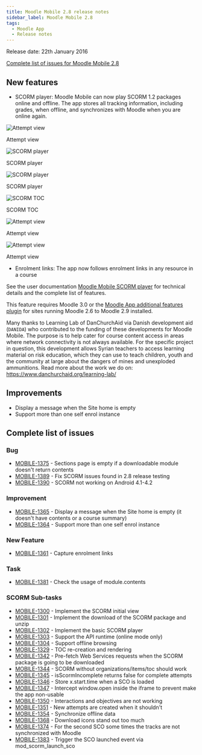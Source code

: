 ```yaml
---
title: Moodle Mobile 2.8 release notes
sidebar_label: Moodle Mobile 2.8
tags:
  - Moodle App
  - Release notes
---
```


Release date: 22th January 2016

[Complete list of issues for Moodle Mobile 2.8](https://tracker.moodle.org/jira/secure/ReleaseNote.jspa?projectId=10070&version=15163)

## New features

- SCORM player: Moodle Mobile can now play SCORM 1.2 packages online and offline. The app stores all tracking information, including grades, when offline, and synchronizes with Moodle when you are online again.

<div class="row">
<div class="col" style={{maxWidth: 400}}>

![Attempt view](./_files/mm2801.jpg)
<figcaption>Attempt view</figcaption>
</div>
<div class="col" style={{maxWidth: 400}}>

![SCORM player](./_files/mm2802.jpg)
<figcaption>SCORM player</figcaption>
</div>
</div><div class="row">
<div class="col" style={{maxWidth: 400}}>

![SCORM player](./_files/mm2803.jpg)
<figcaption>SCORM player</figcaption>
</div>
<div class="col" style={{maxWidth: 400}}>

![SCORM TOC](./_files/mm2804.jpg)
<figcaption>SCORM TOC</figcaption>
</div>
</div><div class="row">
<div class="col" style={{maxWidth: 400}}>

![Attempt view](./_files/mm2805.jpg)
<figcaption>Attempt view</figcaption>
</div>
<div class="col" style={{maxWidth: 400}}>

![Attempt view](./_files/mm2806.jpg)
<figcaption>Attempt view</figcaption>
</div>
</div>

- Enrolment links: The app now follows enrolment links in any resource in a course

See the user documentation [Moodle Mobile SCORM player](https://docs.moodle.org/en/Moodle_Mobile_SCORM_player) for technical details and the complete list of features.

This feature requires Moodle 3.0 or the [Moodle App additional features plugin](https://docs.moodle.org/en/Moodle_Mobile_additional_features) for sites running Moodle 2.6 to Moodle 2.9 installed.

Many thanks to Learning Lab of DanChurchAid via Danish development aid (`DANIDA`) who contributed to the funding of these developments for Moodle Mobile. The purpose is to help cater for course content access in areas where network connectivity is not always available. For the specific project in question, this development allows Syrian teachers to access learning material on risk education, which they can use to teach children, youth and the community at large about the dangers of mines and unexploded ammunitions. Read more about the work we do on: <https://www.danchurchaid.org/learning-lab/>

## Improvements

- Display a message when the Site home is empty
- Support more than one self enrol instance

## Complete list of issues

### Bug

- [MOBILE-1375](https://tracker.moodle.org/browse/MOBILE-1375) - Sections page is empty if a downloadable module doesn't return contents
- [MOBILE-1389](https://tracker.moodle.org/browse/MOBILE-1389) - Fix SCORM issues found in 2.8 release testing
- [MOBILE-1390](https://tracker.moodle.org/browse/MOBILE-1390) - SCORM not working on Android 4.1-4.2

### Improvement

- [MOBILE-1365](https://tracker.moodle.org/browse/MOBILE-1365) - Display a message when the Site home is empty (it doesn't have contents or a course summary)
- [MOBILE-1364](https://tracker.moodle.org/browse/MOBILE-1364) - Support more than one self enrol instance

### New Feature

- [MOBILE-1361](https://tracker.moodle.org/browse/MOBILE-1361) - Capture enrolment links

### Task

- [MOBILE-1381](https://tracker.moodle.org/browse/MOBILE-1381) - Check the usage of module.contents

### SCORM Sub-tasks

- [MOBILE-1300](https://tracker.moodle.org/browse/MOBILE-1300) - Implement the SCORM initial view
- [MOBILE-1301](https://tracker.moodle.org/browse/MOBILE-1301) - Implement the download of the SCORM package and unzip
- [MOBILE-1302](https://tracker.moodle.org/browse/MOBILE-1302) - Implement the basic SCORM player
- [MOBILE-1303](https://tracker.moodle.org/browse/MOBILE-1303) - Support the API runtime (online mode only)
- [MOBILE-1304](https://tracker.moodle.org/browse/MOBILE-1304) - Support offline browsing
- [MOBILE-1329](https://tracker.moodle.org/browse/MOBILE-1329) - TOC re-creation and rendering
- [MOBILE-1342](https://tracker.moodle.org/browse/MOBILE-1342) - Pre-fetch Web Services requests when the SCORM package is going to be downloaded
- [MOBILE-1344](https://tracker.moodle.org/browse/MOBILE-1344) - SCORM without organizations/items/toc should work
- [MOBILE-1345](https://tracker.moodle.org/browse/MOBILE-1345) - isScormIncomplete returns false for complete attempts
- [MOBILE-1346](https://tracker.moodle.org/browse/MOBILE-1346) - Store x.start.time when a SCO is loaded
- [MOBILE-1347](https://tracker.moodle.org/browse/MOBILE-1347) - Intercept window.open inside the iframe to prevent make the app non-usable
- [MOBILE-1350](https://tracker.moodle.org/browse/MOBILE-1350) - Interactions and objectives are not working
- [MOBILE-1351](https://tracker.moodle.org/browse/MOBILE-1351) - New attempts are created when it shouldn't
- [MOBILE-1354](https://tracker.moodle.org/browse/MOBILE-1354) - Synchronize offline data
- [MOBILE-1368](https://tracker.moodle.org/browse/MOBILE-1368) - Download icons stand out too much
- [MOBILE-1374](https://tracker.moodle.org/browse/MOBILE-1374) - For the second SCO some times the tracks are not synchronized with Moodle
- [MOBILE-1383](https://tracker.moodle.org/browse/MOBILE-1383) - Trigger the SCO launched event via mod_scorm_launch_sco
